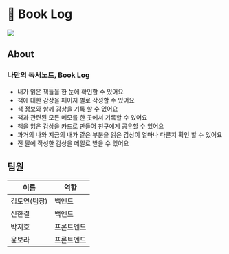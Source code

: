 # 📖 Book Log

![](https://user-images.githubusercontent.com/89366567/146297427-157c1ece-12f5-4d33-b198-d296275f7981.png)

## About

### 나만의 독서노트, Book Log

- 내가 읽은 책들을 한 눈에 확인할 수 있어요
- 책에 대한 감상을 페이지 별로 작성할 수 있어요
- 책 정보와 함께 감상을 기록 할 수 있어요
- 책과 관련된 모든 메모를 한 곳에서 기록할 수 있어요
- 책을 읽은 감상을 카드로 만들어 친구에게 공유할 수 있어요
- 과거의 나와 지금의 내가 같은 부분을 읽은 감상이 얼마나 다른지 확인 할 수 있어요
- 전 달에 작성한 감상을 메일로 받을 수 있어요

## 팀원

| 이름         | 역할       |
| ------------ | ---------- |
| 김도연(팀장) | 백엔드     |
| 신한결       | 백엔드     |
| 박지호       | 프론트엔드 |
| 윤보라       | 프론트엔드 |
